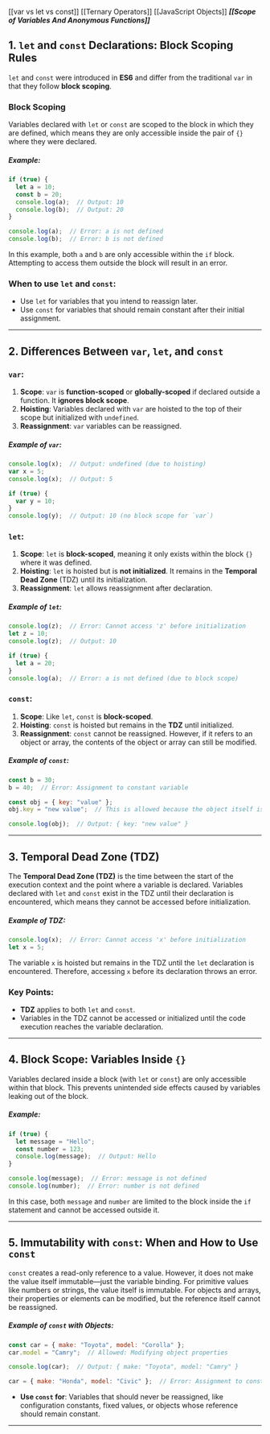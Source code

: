 [[var vs let vs const]]
[[Ternary Operators]]
[[JavaScript Objects]]
***[[Scope of Variables And Anonymous Functions]]***

## 1. `let` and `const` Declarations: Block Scoping Rules

`let` and `const` were introduced in **ES6** and differ from the traditional `var` in that they follow **block scoping**.

### Block Scoping
Variables declared with `let` or `const` are scoped to the block in which they are defined, which means they are only accessible inside the pair of `{}` where they were declared.

##### Example:
```js
if (true) {
  let a = 10;
  const b = 20;
  console.log(a);  // Output: 10
  console.log(b);  // Output: 20
}

console.log(a);  // Error: a is not defined
console.log(b);  // Error: b is not defined
```
In this example, both `a` and `b` are only accessible within the `if` block. Attempting to access them outside the block will result in an error.

### When to use `let` and `const`:
- Use `let` for variables that you intend to reassign later.
- Use `const` for variables that should remain constant after their initial assignment.

***
## 2. Differences Between `var`, `let`, and `const`

### `var`:
1. **Scope**: `var` is **function-scoped** or **globally-scoped** if declared outside a function. It **ignores block scope**.
2. **Hoisting**: Variables declared with `var` are hoisted to the top of their scope but initialized with `undefined`.
3. **Reassignment**: `var` variables can be reassigned.

##### Example of `var`:
```js
console.log(x);  // Output: undefined (due to hoisting)
var x = 5;
console.log(x);  // Output: 5

if (true) {
  var y = 10;
}
console.log(y);  // Output: 10 (no block scope for `var`)
```

### `let`:
1. **Scope**: `let` is **block-scoped**, meaning it only exists within the block `{}` where it was defined.
2. **Hoisting**: `let` is hoisted but is **not initialized**. It remains in the **Temporal Dead Zone** (TDZ) until its initialization.
3. **Reassignment**: `let` allows reassignment after declaration.

##### Example of `let`:
```js
console.log(z);  // Error: Cannot access 'z' before initialization
let z = 10;
console.log(z);  // Output: 10

if (true) {
  let a = 20;
}
console.log(a);  // Error: a is not defined (due to block scope)
```

### `const`:
1. **Scope**: Like `let`, `const` is **block-scoped**.
2. **Hoisting**: `const` is hoisted but remains in the **TDZ** until initialized.
3. **Reassignment**: `const` cannot be reassigned. However, if it refers to an object or array, the contents of the object or array can still be modified.

##### Example of `const`:
```js
const b = 30;
b = 40;  // Error: Assignment to constant variable

const obj = { key: "value" };
obj.key = "new value";  // This is allowed because the object itself isn't reassigned, just modified

console.log(obj);  // Output: { key: "new value" }
```
***
## 3. Temporal Dead Zone (TDZ)
The **Temporal Dead Zone (TDZ)** is the time between the start of the execution context and the point where a variable is declared. Variables declared with `let` and `const` exist in the TDZ until their declaration is encountered, which means they cannot be accessed before initialization.

##### Example of TDZ:
```js
console.log(x);  // Error: Cannot access 'x' before initialization
let x = 5;
```
The variable `x` is hoisted but remains in the TDZ until the `let` declaration is encountered. Therefore, accessing `x` before its declaration throws an error.

### Key Points:
- **TDZ** applies to both `let` and `const`.
- Variables in the TDZ cannot be accessed or initialized until the code execution reaches the variable declaration.
***
## 4. Block Scope: Variables Inside `{}`
Variables declared inside a block (with `let` or `const`) are only accessible within that block. This prevents unintended side effects caused by variables leaking out of the block.

##### Example:
```js
if (true) {
  let message = "Hello";
  const number = 123;
  console.log(message);  // Output: Hello
}

console.log(message);  // Error: message is not defined
console.log(number);  // Error: number is not defined
```
In this case, both `message` and `number` are limited to the block inside the `if` statement and cannot be accessed outside it.
***
## 5. Immutability with `const`: When and How to Use `const`
`const` creates a read-only reference to a value. However, it does not make the value itself immutable—just the variable binding. For primitive values like numbers or strings, the value itself is immutable. For objects and arrays, their properties or elements can be modified, but the reference itself cannot be reassigned.

##### Example of `const` with Objects:
```js
const car = { make: "Toyota", model: "Corolla" };
car.model = "Camry";  // Allowed: Modifying object properties

console.log(car);  // Output: { make: "Toyota", model: "Camry" }

car = { make: "Honda", model: "Civic" };  // Error: Assignment to constant variable
```
- **Use `const` for**: Variables that should never be reassigned, like configuration constants, fixed values, or objects whose reference should remain constant.
***
